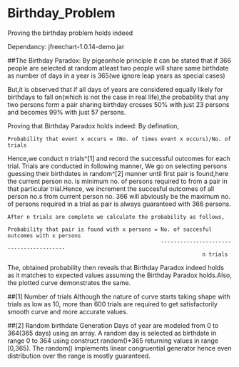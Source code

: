 Birthday_Problem
================

Proving the birthday problem holds indeed

Dependancy:
jfreechart-1.0.14-demo.jar

##The Birthday Paradox:
  By pigeonhole principle it can be stated that if 366 people are selected at 
random atleast two people will share same birthdate as number of days in a year
is 365(we ignore leap years as special cases)

But,it is observed that if all days of years are considered equally likely 
for birthdays to fall on(which is not the case in real life),the probability 
that any two persons form a pair sharing birthday crosses 50% with just 23 
persons and becomes 99% with just 57 persons.

Proving that Birthday Paradox holds indeed:
	By defination,
	
	Probability that event x occurs = (No. of times event x occurs)/No. of trials
	
Hence,we conduct n trials^[1] and record the successful outcomes for each trial.
Trials are conducted in following manner,
	We go on selecting persons guessing their birthdates in random^[2] manner until
first pair is found,here the current person no. is minimum no. of persons required
to from a pair in that particular trial.Hence, we increment the succesful outcomes
of all person no.s from current person no. 366 will abviously be the maximum no.
of persons required in a trial as pair is always guaranteed with 366 persons.

	After n trials are complete we calculate the probability as follows,
	
	Probability that pair is found with x persons = No. of succesful outcomes with x persons
	                                      			----------------------------------------			
                                                                 n trials

The, obtained probability then reveals that Birthday Paradox indeed holds
as it matches to expected values assuming the Birthday Paradox holds.Also,
the plotted curve demonstrates the same.								

									
##[1] Number of trials
 Although the nature of curve starts taking shape with trials as low as 10,
more than 600 trials are required to get satisfactorily smooth curve and more
accurate values.

##[2] Random birthdate Generation
 Days of year are modeled from 0 to 364(365 days) using an array.
A random day is selected as birthdate in range 0 to 364 using construct 
random()*365 returning values in range [0,365).
The random() implements linear congruential generator hence even distribution
over the range is mostly guaranteed.
